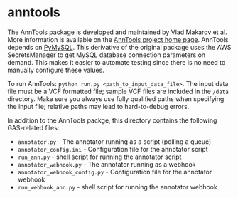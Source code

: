 # anntools
The AnnTools package is developed and maintained by Vlad Makarov et al. More information is available on the [AnnTools project home page](http://anntools.sourceforge.net/). AnnTools depends on [PyMySQL](https://github.com/PyMySQL/PyMySQL). This derivative of the original package uses the AWS SecretsManager to get MySQL database connection parameters on demand. This makes it easier to automate testing since there is no need to manually configure these values.

To run AnnTools: `python run.py <path_to_input_data_file>`. The input data file must be a VCF formatted file; sample VCF files are included in the `/data` directory. Make sure you always use fully qualified paths when specifying the input file; relative paths may lead to hard-to-debug errors.

In addition to the AnnTools packge, this directory contains the following GAS-related files:
* `annotator.py` - The annotator running as a script (polling a queue)
* `annotator_config.ini` - Configuration file for the annotator script
* `run_ann.py` - shell script for running the annotator script
* `annotator_webhook.py` - The annotator running as a webhook
* `annotator_webhook_config.py` - Configuration file for the annotator webhook
* `run_webhook_ann.py` - shell script for running the annotator webhook

